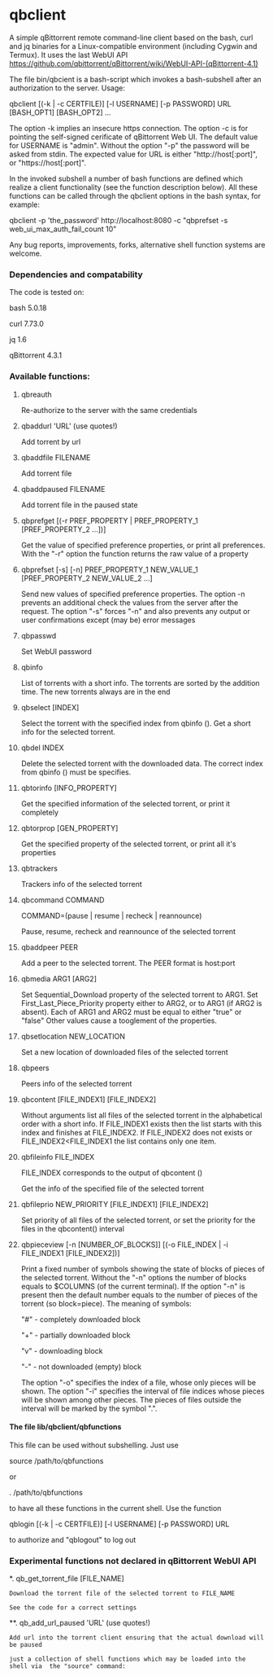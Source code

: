 # qbclient
A simple qBittorrent remote command-line client based on the bash, curl and jq binaries for a Linux-compatible environment (including Cygwin and Termux). It uses the last WebUI API https://github.com/qbittorrent/qBittorrent/wiki/WebUI-API-(qBittorrent-4.1)

The file bin/qbcient is a bash-script which invokes a bash-subshell after an authorization to the server. Usage:

qbclient [(-k | -c CERTFILE)] [-l USERNAME] [-p PASSWORD] URL [BASH_OPT1] [BASH_OPT2] ...

The option -k implies an insecure https connection. The option -c is for pointing the self-signed cerificate of qBittorrent Web UI. The default value for USERNAME is "admin". Without the option "-p" the password will be asked from stdin. The expected value for URL is either "http://host[:port]", or "https://host[:port]".

In the invoked subshell a number of bash functions are defined which realize a client functionality (see the function description below). All these functions can be called through the qbclient options in the bash syntax, for example:

qbclient -p 'the_password' http://localhost:8080 -c "qbprefset -s web_ui_max_auth_fail_count 10"

Any bug reports, improvements, forks, alternative shell function systems are welcome.

### Dependencies and compatability

The code is tested on:

bash 5.0.18

curl 7.73.0

jq 1.6

qBittorrent 4.3.1

### Available functions:


1. qbreauth

    Re-authorize to the server with the same credentials

2. qbaddurl 'URL' (use quotes!)
    
    Add torrent by url
3. qbaddfile FILENAME
    
    Add torrent file
4. qbaddpaused FILENAME
    
    Add torrent file in the paused state
5. qbprefget [(-r PREF_PROPERTY | PREF_PROPERTY_1 [PREF_PROPERTY_2 ...])]
    
    Get the value of specified preference properties, or print all preferences. With the "-r" option the function returns the raw value of a property
6. qbprefset [-s] [-n] PREF_PROPERTY_1 NEW_VALUE_1 [PREF_PROPERTY_2 NEW_VALUE_2 ...]
    
    Send new values of specified  preference properties. The option -n prevents an additional check the values from the server after the request. The option "-s" forces "-n" and also prevents any output or user confirmations except (may be) error messages

7. qbpasswd

    Set WebUI password
    
8. qbinfo 
    
    List of torrents with a short info. The torrents are sorted by the addition time. The new torrents always are in the end 
9. qbselect [INDEX]
    
    Select the torrent with the specified index from qbinfo (). Get a short info for the selected torrent. 
10. qbdel INDEX
    
    Delete the selected torrent with the downloaded data. The correct index from qbinfo () must be specifies.
11. qbtorinfo [INFO_PROPERTY]
    
    Get the specified information of the selected torrent, or print it completely
12. qbtorprop [GEN_PROPERTY]
    
    Get the specified property of the selected torrent, or print all it's properties 
13. qbtrackers
    
    Trackers info of the selected torrent
14. qbcommand COMMAND  
    
    COMMAND=(pause | resume | recheck | reannounce)
    
    Pause, resume, recheck and reannounce of the selected torrent

15. qbaddpeer PEER

    Add a peer to the selected torrent. The PEER format is host:port

16. qbmedia ARG1 [ARG2]
    
    Set  Sequential_Download property of the selected torrent to ARG1. Set First_Last_Piece_Priority property either to ARG2, or to ARG1 (if ARG2 is absent). Each of ARG1 and ARG2 must be equal to either "true" or "false" Other values cause a tooglement of the properties.
17. qbsetlocation NEW_LOCATION
    
    Set a new location of downloaded files of the selected torrent
18. qbpeers
    
    Peers info of the selected torrent
19. qbcontent [FILE_INDEX1] [FILE_INDEX2]
    
    Without arguments list all files of the selected torrent in the alphabetical order with a short info. If FILE_INDEX1 exists then the list starts with this index and finishes at FILE_INDEX2. If FILE_INDEX2 does not exists or FILE_INDEX2<FILE_INDEX1 the list contains only one item.
20. qbfileinfo FILE_INDEX
    
    FILE_INDEX corresponds to the output of qbcontent ()
    
    Get the info of the specified file of the selected torrent
21. qbfileprio NEW_PRIORITY [FILE_INDEX1] [FILE_INDEX2]
    
    Set priority of all files of the selected torrent, or set the priority for the files in the qbcontent() interval
    
22. qbpieceview [-n [NUMBER_OF_BLOCKS]] [(-o FILE_INDEX | -i FILE_INDEX1 [FILE_INDEX2])]

    Print a fixed number of symbols showing the state of blocks of pieces of the selected torrent. Without the "-n" options the number of blocks equals to $COLUMNS (of the current terminal). If the option "-n" is present then the default number equals to the number of pieces of the torrent (so block=piece). The meaning of symbols:
    
    "#" - completely downloaded block
    
    "+" - partially downloaded block
    
    "v" - downloading block
    
    "-" - not downloaded (empty) block
    
    The option "-o" specifies the index of a file, whose only pieces will be shown. The option "-i" specifies the interval of file indices whose pieces will be shown among other pieces. The pieces of files outside the interval will be marked by the symbol ".".
#### The file lib/qbclient/qbfunctions

This file can be used without subshelling. Just use

source /path/to/qbfunctions

or 

. /path/to/qbfunctions

to have all these functions in the current shell. Use the function

qblogin [(-k | -c CERTFILE)] [-l USERNAME] [-p PASSWORD] URL

to authorize and "qblogout" to log out

### Experimental functions not declared in qBittorrent WebUI API

*. qb_get_torrent_file [FILE_NAME]
    
    Download the torrent file of the selected torrent to FILE_NAME
    
    See the code for a correct settings 
**. qb_add_url_paused 'URL' (use quotes!)
    
    Add url into the torrent client ensuring that the actual download will be paused
    
    just a collection of shell functions which may be loaded into the shell via  the "source" command:

